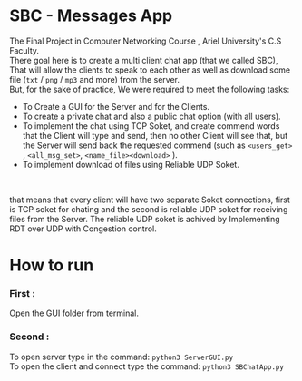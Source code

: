 # SBC - Messages App 
The Final Project in Computer Networking Course , Ariel University's C.S Faculty. <br/>
There goal here is to create a multi client chat app (that we called SBC), That will allow the clients to speak to each other as well as download some file (`txt` / `png` / `mp3` and more) from the server.</br>
But, for the sake of practice, We were required to meet the following tasks:
 - To Create a GUI for the Server and for the Clients.
 - To create a private chat and also a public chat option (with all users).
 - To implement the chat using TCP Soket, and create commend words that the Client will type and send, then no other Client will see that,  but the Server will send back the requested commend (such as `<users_get>` , `<all_msg_set>`, `<name_file><download>` ).
 - To implement download of files using Reliable UDP Soket.

</br>

that means that every client will have two separate Soket connections, first is TCP soket for chating and the second is reliable UDP soket for receiving files from the Server. The reliable UDP soket is achived by Implementing RDT over UDP with Congestion control. 

# How to run
### First :
Open the GUI folder from terminal.
### Second : 
To open server type in the command: `python3 ServerGUI.py` </br>
To open the client and connect type the command: `python3 SBChatApp.py`


